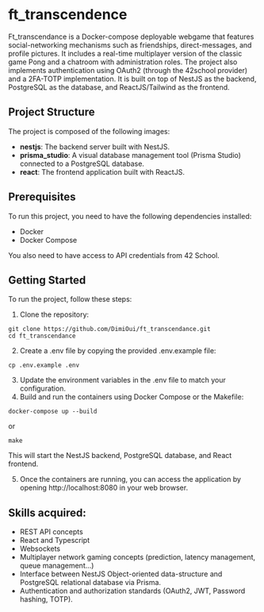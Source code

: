 # ft_transcendence
Ft_transcendance is a Docker-compose deployable webgame that features social-networking mechanisms such as friendships, direct-messages, and profile pictures. It includes a real-time multiplayer version of the classic game Pong and a chatroom with administration roles. The project also implements authentication using OAuth2 (through the 42school provider) and a 2FA-TOTP implementation. It is built on top of NestJS as the backend, PostgreSQL as the database, and ReactJS/Tailwind as the frontend.

## Project Structure
The project is composed of the following images:

- **nestjs**: The backend server built with NestJS.
- **prisma_studio**: A visual database management tool (Prisma Studio) connected to a PostgreSQL database.
- **react**: The frontend application built with ReactJS.

## Prerequisites
To run this project, you need to have the following dependencies installed:

- Docker
- Docker Compose

You also need to have access to API credentials from 42 School.

## Getting Started
To run the project, follow these steps:

1. Clone the repository:
```fish
git clone https://github.com/DimiOui/ft_transcendance.git
cd ft_transcendance
```

2. Create a .env file by copying the provided .env.example file:
```fish
cp .env.example .env
```

3. Update the environment variables in the .env file to match your configuration.
4. Build and run the containers using Docker Compose or the Makefile:
```fish
docker-compose up --build
```
or
```fish
make
```
This will start the NestJS backend, PostgreSQL database, and React frontend.

5. Once the containers are running, you can access the application by opening http://localhost:8080 in your web browser.

## Skills acquired:

- REST API concepts
- React and Typescript
- Websockets
- Multiplayer network gaming concepts (prediction, latency management, queue management...)
- Interface between NestJS Object-oriented data-structure and PostgreSQL relational database via Prisma.
- Authentication and authorization standards (OAuth2, JWT, Password hashing, TOTP).

